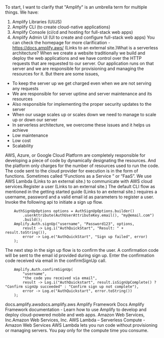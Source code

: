 To start, I want to clarify that "Amplify" is an umbrella term for multiple things. We have:
1. Amplify Libraries (UI/JS)
2. Amplify CLI (to create cloud-native applications)
3. Amplify Console (ci/cd and hosting for full-stack web apps)
4. Amplify Admin UI (UI to create and configure full-stack web apps)
You can check the homepage for more clarification - https://docs.amplify.aws/ (Links to an external site.)What is a serverless architecture?
When we create a website traditionally we build and deploy the web applications and we have control over the HTTP requests that are requested to our server. Our application runs on that server and we are responsible for provisioning and managing the resources for it. But there are some issues,

* To keep the server up we get charged even when we are not serving any requests
* We are responsible for server uptime and server maintenance and its resources
* Also responsible for implementing the proper security updates to the server
* When our usage scales up or scales down we need to manage to scale up or down our server
* In serverless architecture, we overcome these issues and it helps us achieve
* Low maintenance
* Low cost
* Scalability

AWS, Azure, or Google Cloud Platform are completely responsible for developing a piece of code by dynamically designating the resources. And the platform only charges for the number of resources used to run the code. The code sent to the cloud provider for execution is in the form of functions. Sometimes called “Functions as a Service ” or “FaaS”. We use AWS Lambda (Links to an external site.) to communicate with AWS cloud services.Register a user (Links to an external site.)
The default CLI flow as mentioned in the getting started guide (Links to an external site.) requires a username, password and a valid email id as parameters to register a user. Invoke the following api to initiate a sign up flow.


        AuthSignUpOptions options = AuthSignUpOptions.builder()
            .userAttribute(AuthUserAttributeKey.email(), "my@email.com")
            .build();
        Amplify.Auth.signUp("username", "Password123", options,
            result -> Log.i("AuthQuickStart", "Result: " + result.toString()),
            error -> Log.e("AuthQuickStart", "Sign up failed", error)
        );


The next step in the sign up flow is to confirm the user. A confirmation code will be sent to the email id provided during sign up. Enter the confirmation code received via email in the confirmSignUp call.


        Amplify.Auth.confirmSignUp(
            "username",
            "the code you received via email",
            result -> Log.i("AuthQuickstart", result.isSignUpComplete() ? "Confirm signUp succeeded" : "Confirm sign up not complete"),
            error -> Log.e("AuthQuickstart", error.toString())
        );


docs.amplify.awsdocs.amplify.aws
Amplify Framework Docs 
Amplify Framework documentation - Learn how to use Amplify to develop and deploy cloud-powered mobile and web apps.
Amazon Web Services, Inc.Amazon Web Services, Inc.
AWS Lambda – Serverless Compute - Amazon Web Services 
AWS Lambda lets you run code without provisioning or managing servers. You pay only for the compute time you consume.